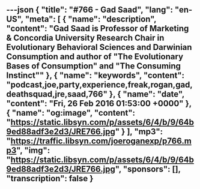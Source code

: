 ---json
{
  "title": "#766 - Gad Saad",
  "lang": "en-US",
  "meta": [
    {
      "name": "description",
      "content": "Gad Saad is Professor of Marketing & Concordia University Research Chair in Evolutionary Behavioral Sciences and Darwinian Consumption and author of \"The Evolutionary Bases of Consumption\" and \"The Consuming Instinct\""
    },
    {
      "name": "keywords",
      "content": "podcast,joe,party,experience,freak,rogan,gad,deathsquad,jre,saad,766"
    },
    {
      "name": "date",
      "content": "Fri, 26 Feb 2016 01:53:00 +0000"
    },
    {
      "name": "og:image",
      "content": "https://static.libsyn.com/p/assets/6/4/b/9/64b9ed88adf3e2d3/JRE766.jpg"
    }
  ],
  "mp3": "https://traffic.libsyn.com/joeroganexp/p766.mp3",
  "img": "https://static.libsyn.com/p/assets/6/4/b/9/64b9ed88adf3e2d3/JRE766.jpg",
  "sponsors": [],
  "transcription": false
}
---
<episode-header />

<timemark seconds="0" />

<transcribe-call-to-action />

<episode-footer />